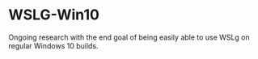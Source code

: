 # WSLG-Win10
Ongoing research with the end goal of being easily able to use WSLg on regular Windows 10 builds.
